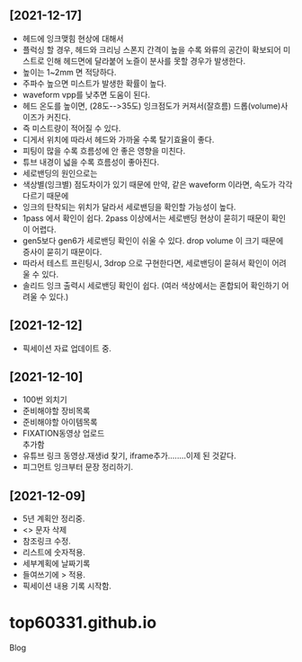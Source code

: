 ## [2021-12-17]
- 헤드에 잉크맺힘 현상에 대해서
- 플럭싱 할 경우, 헤드와 크리닝 스폰지 간격이 높을 수록 와류의 공간이 확보되어 미스트로 인해 헤드면에 달라붙어 노즐이 분사를 못할 경우가 발생한다.
- 높이는 1~2mm 면 적당하다.
- 주파수 높으면 미스트가 발생한 확률이 높다. 
- waveform vpp를 낮추면 도움이 된다.
- 헤드 온도를 높이면, (28도-->35도) 잉크점도가 커져서(잘흐름) 드롭(volume)사이즈가 커진다. 
- 즉 미스트량이 적어질 수 있다.
- 디게서 위치에 따라서 헤드와 가까울 수록 탈기효율이 좋다.
- 피팅이 많을 수록 흐름성에 안 좋은 영향을 미친다. 
- 튜브 내경이 넓을 수록 흐름성이 좋아진다.
- 세로밴딩의 원인으로는
- 색상별(잉크별) 점도차이가 있기 때문에 만약, 같은 waveform 이라면, 속도가 각각 다르기 때문에
- 잉크의 탄착되는 위치가 달라서 세로밴딩을 확인할 가능성이 높다. 
- 1pass 에서 확인이 쉽다. 2pass 이상에서는 세로밴딩 현상이 묻히기 때문이 확인이 어렵다.
- gen5보다 gen6가 세로밴딩 확인이 쉬울 수 있다. drop volume 이 크기 때문에 증사이 묻히기 때문이다.
- 따라서 테스트 프린팅시, 3drop 으로 구현한다면, 세로밴딩이 묻혀서 확인이 어려울 수 있다.
- 솔리드 잉크 출력시 세로밴딩 확인이 쉽다. (여러 색상에서는 혼합되어 확인하기 어려울 수 있다.)

## [2021-12-12]
- 픽세이션 자료 업데이트 중.

## [2021-12-10]
- 100번 외치기
- 준비해야할 장비목록
- 준비해야할 아이템목록
- FIXATION동영상 업로드 <BR> 추가함
- 유튜브 링크 동영상.재생id 찾기, iframe추가........이제 된 것같다.
- 피그먼트 잉크부터 문장 정리하기.

## [2021-12-09]
- 5년 계획안 정리중.
- <> 문자 삭제
- 참조링크 수정.
- 리스트에 숫자적용.
- 세부계획에 날짜기록
- 들여쓰기에 > 적용.
- 픽세이션 내용 기록 시작함.

# top60331.github.io
Blog
